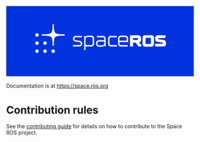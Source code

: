 <img src="/logos/spaceros_white_on_blue.png" alt="Space ROS Logo - White on Blue" width="700"/>

Documentation is at https://space.ros.org

# Contribution rules

See the [contributing guide](CONTRIBUTING.md) for details on how to contribute
to the Space ROS project.
